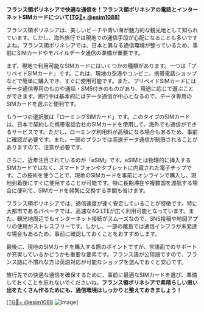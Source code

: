 **フランス領ポリネシアで快適な通信を！フランス領ポリネシアの電話とインターネットSIMカードについて[[TG💪+ @esim1088](https://t.me/s/esim1088)]**

フランス領ポリネシアは、美しいビーチや青い海が魅力的な観光地として知られています。しかし、海外旅行では現地での通信手段が心配になることも多いですよね。フランス領ポリネシアでは、日本と異なる通信環境が整っているため、事前にSIMカードやモバイルデータ通信の準備が重要です。

まず、現地で利用可能なSIMカードにはいくつかの種類があります。一つは「プリペイドSIMカード」です。これは、現地の空港やコンビニ、携帯電話ショップなどで簡単に購入でき、すぐに使用可能です。また、プリペイドSIMカードにはデータ通信専用のものや通話・SMS付きのものがあり、用途に応じて選ぶことができます。旅行中は基本的にはデータ通信が中心となるので、データ専用のSIMカードを選ぶと便利です。

もう一つの選択肢は「ローミングSIMカード」です。このタイプのSIMカードは、日本で契約した携帯電話会社のSIMカードを使用して、海外でも通信ができるサービスです。ただし、ローミング利用料が高額になる場合もあるため、事前に確認が必要です。また、一部のプランでは高速データ通信が制限されることがありますので、注意が必要です。

さらに、近年注目されているのが「eSIM」です。eSIMとは物理的に挿入するSIMカードではなく、スマートフォンやタブレットに内蔵された電子チップです。この技術を使うことで、現地のSIMカードを事前にオンラインで購入し、現地到着後にすぐに使用することが可能です。特に長期滞在や複数国を渡航する場合に便利で、SIMカードを頻繁に交換する手間も省けます。

フランス領ポリネシアでは、通信速度が速く安定していることが特徴です。特に大都市であるパペーテでは、高速な4G LTEが広く利用可能となっています。また、観光地周辺でもインターネット接続がスムーズなので、SNS投稿や地図アプリの使用がストレスフリーです。しかし、一部の離島では通信インフラが未発達な場合もあるため、事前に確認しておくことをおすすめします。

最後に、現地のSIMカードを購入する際のポイントですが、言語面でのサポートが充実しているかどうかも重要な要素です。フランス語が公用語ですので、フランス語に不慣れな方は英語対応が可能なショップを選んでおくと安心です。

旅行先での快適な通信を確保するために、事前に最適なSIMカードを選び、準備しておくことを忘れないでくださいね。**フランス領ポリネシアで素晴らしい思い出をたくさん作るためにも、通信環境はしっかりと整えておきましょう！**

[[TG💪+ @esim1088](https://t.me/s/esim1088) ![Image](https://i.postimg.cc/Y0z9fWf4/image.png)]